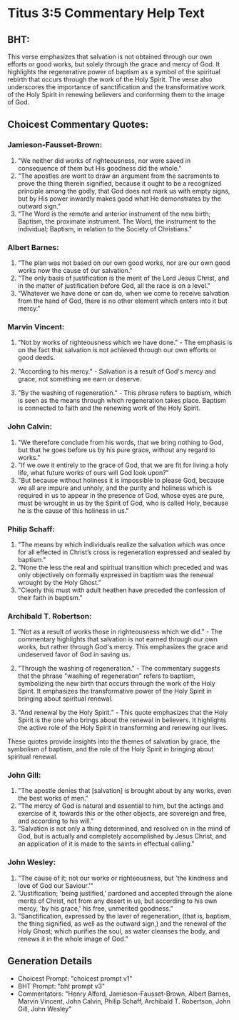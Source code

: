 # Titus 3:5 Commentary Help Text

## BHT:
This verse emphasizes that salvation is not obtained through our own efforts or good works, but solely through the grace and mercy of God. It highlights the regenerative power of baptism as a symbol of the spiritual rebirth that occurs through the work of the Holy Spirit. The verse also underscores the importance of sanctification and the transformative work of the Holy Spirit in renewing believers and conforming them to the image of God.

## Choicest Commentary Quotes:
### Jamieson-Fausset-Brown:
1. "We neither did works of righteousness, nor were saved in consequence of them but His goodness did the whole."
2. "The apostles are wont to draw an argument from the sacraments to prove the thing therein signified, because it ought to be a recognized principle among the godly, that God does not mark us with empty signs, but by His power inwardly makes good what He demonstrates by the outward sign."
3. "The Word is the remote and anterior instrument of the new birth; Baptism, the proximate instrument. The Word, the instrument to the individual; Baptism, in relation to the Society of Christians."

### Albert Barnes:
1. "The plan was not based on our own good works, nor are our own good works now the cause of our salvation."
2. "The only basis of justification is the merit of the Lord Jesus Christ, and in the matter of justification before God, all the race is on a level."
3. "Whatever we have done or can do, when we come to receive salvation from the hand of God, there is no other element which enters into it but mercy."

### Marvin Vincent:
1. "Not by works of righteousness which we have done." - The emphasis is on the fact that salvation is not achieved through our own efforts or good deeds. 

2. "According to his mercy." - Salvation is a result of God's mercy and grace, not something we earn or deserve. 

3. "By the washing of regeneration." - This phrase refers to baptism, which is seen as the means through which regeneration takes place. Baptism is connected to faith and the renewing work of the Holy Spirit.

### John Calvin:
1. "We therefore conclude from his words, that we bring nothing to God, but that he goes before us by his pure grace, without any regard to works."
2. "If we owe it entirely to the grace of God, that we are fit for living a holy life, what future works of ours will God look upon?"
3. "But because without holiness it is impossible to please God, because we all are impure and unholy, and the purity and holiness which is required in us to appear in the presence of God, whose eyes are pure, must be wrought in us by the Spirit of God, who is called Holy, because he is the cause of this holiness in us."

### Philip Schaff:
1. "The means by which individuals realize the salvation which was once for all effected in Christ’s cross is regeneration expressed and sealed by baptism."
2. "None the less the real and spiritual transition which preceded and was only objectively on formally expressed in baptism was the renewal wrought by the Holy Ghost."
3. "Clearly this must with adult heathen have preceded the confession of their faith in baptism."

### Archibald T. Robertson:
1. "Not as a result of works those in righteousness which we did." - The commentary highlights that salvation is not earned through our own works, but rather through God's mercy. This emphasizes the grace and undeserved favor of God in saving us.

2. "Through the washing of regeneration." - The commentary suggests that the phrase "washing of regeneration" refers to baptism, symbolizing the new birth that occurs through the work of the Holy Spirit. It emphasizes the transformative power of the Holy Spirit in bringing about spiritual renewal.

3. "And renewal by the Holy Spirit." - This quote emphasizes that the Holy Spirit is the one who brings about the renewal in believers. It highlights the active role of the Holy Spirit in transforming and renewing our lives.

These quotes provide insights into the themes of salvation by grace, the symbolism of baptism, and the role of the Holy Spirit in bringing about spiritual renewal.

### John Gill:
1. "The apostle denies that [salvation] is brought about by any works, even the best works of men."
2. "The mercy of God is natural and essential to him, but the actings and exercise of it, towards this or the other objects, are sovereign and free, and according to his will."
3. "Salvation is not only a thing determined, and resolved on in the mind of God, but is actually and completely accomplished by Jesus Christ, and an application of it is made to the saints in effectual calling."

### John Wesley:
1. "The cause of it; not our works or righteousness, but 'the kindness and love of God our Saviour.'" 
2. "Justification; 'being justified,' pardoned and accepted through the alone merits of Christ, not from any desert in us, but according to his own mercy, 'by his grace,' his free, unmerited goodness." 
3. "Sanctification, expressed by the laver of regeneration, (that is, baptism, the thing signified, as well as the outward sign,) and the renewal of the Holy Ghost; which purifies the soul, as water cleanses the body, and renews it in the whole image of God."


## Generation Details
- Choicest Prompt: "choicest prompt v1"
- BHT Prompt: "bht prompt v3"
- Commentators: "Henry Alford, Jamieson-Fausset-Brown, Albert Barnes, Marvin Vincent, John Calvin, Philip Schaff, Archibald T. Robertson, John Gill, John Wesley"

